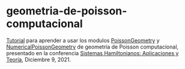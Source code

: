 # geometria-de-poisson-computacional
[Tutorial](https://github.com/psuarezserrato/geometria-de-poisson-computacional/blob/main/Tutorial_y_Ejemplos_en_Geometr%C3%ADa_de_Poisson.ipynb) para aprender a usar los modulos [PoissonGeometry](https://github.com/appliedgeometry/poissongeometry) y [NumericalPoissonGeometry](https://github.com/appliedgeometry/NumericalPoissonGeometry) de geometría de Poisson computacional, presentado en la conferencia [Sistemas Hamiltonianos: Aplicaciones y Teoría](https://sites.google.com/view/mexican-hat-2021/inicio), Diciembre 9, 2021.
